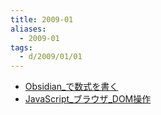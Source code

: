 ```yaml
---
title: 2009-01
aliases:
  - 2009-01
tags:
  - d/2009/01/01
---
```


- [Obsidian_で数式を書く](28/Obsidian_で数式を書く.md)
- [JavaScript_ブラウザ_DOM操作](17/JavaScript_ブラウザ_DOM操作.md)